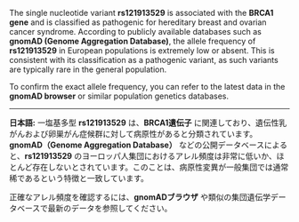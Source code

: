 The single nucleotide variant **rs121913529** is associated with the **BRCA1 gene** and is classified as pathogenic for hereditary breast and ovarian cancer syndrome. According to publicly available databases such as **gnomAD (Genome Aggregation Database)**, the allele frequency of **rs121913529** in European populations is extremely low or absent. This is consistent with its classification as a pathogenic variant, as such variants are typically rare in the general population.

To confirm the exact allele frequency, you can refer to the latest data in the **gnomAD browser** or similar population genetics databases.

---

**日本語:**
一塩基多型 **rs121913529** は、**BRCA1遺伝子** に関連しており、遺伝性乳がんおよび卵巣がん症候群に対して病原性があると分類されています。**gnomAD（Genome Aggregation Database）** などの公開データベースによると、**rs121913529** のヨーロッパ人集団におけるアレル頻度は非常に低いか、ほとんど存在しないとされています。このことは、病原性変異が一般集団では通常稀であるという特徴と一致しています。

正確なアレル頻度を確認するには、**gnomADブラウザ** や類似の集団遺伝学データベースで最新のデータを参照してください。